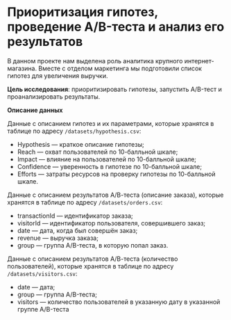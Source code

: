 # Приоритизация гипотез, проведение A/B-теста и анализ его результатов

В данном проекте нам выделена роль аналитика крупного интернет-магазина. Вместе с отделом маркетинга мы подготовили список гипотез для увеличения выручки.

**Цель исследования**: приоритизировать гипотезы, запустить A/B-тест и проанализировать результаты.

**Описание данных**

Данные с описанием гипотез и их параметрами, которые хранятся в таблице по адресу `/datasets/hypothesis.csv`:
- Hypothesis — краткое описание гипотезы;
- Reach — охват пользователей по 10-балльной шкале;
- Impact — влияние на пользователей по 10-балльной шкале;
- Confidence — уверенность в гипотезе по 10-балльной шкале;
- Efforts — затраты ресурсов на проверку гипотезы по 10-балльной шкале.

Данные с описанием результатов А/В-теста (описание заказа), которые хранятся в таблице по адресу `/datasets/orders.csv`:
- transactionId — идентификатор заказа;
- visitorId — идентификатор пользователя, совершившего заказ;
- date — дата, когда был совершён заказ;
- revenue — выручка заказа;
- group — группа A/B-теста, в которую попал заказ.

Данные с описанием результатов А/В-теста (количество пользователей), которые хранятся в таблице по адресу `/datasets/visitors.csv`:
- date — дата;
- group — группа A/B-теста;
- visitors — количество пользователей в указанную дату в указанной группе A/B-теста
